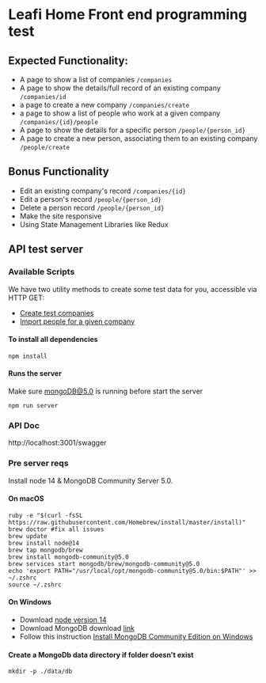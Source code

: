 # Leafi Home Front end programming test

## Expected Functionality:
- A page to show a list of companies `/companies`
- A page to show the details/full record of an existing company `/companies/id`
- a page to create a new company `/companies/create`
- a page to show a list of people who work at a given company `/companies/{id}/people`
- A page to show the details for a specific person `/people/{person_id}`
- A page to create a new person, associating them to an existing company `/people/create`

## Bonus Functionality
- Edit an existing company's record `/companies/{id}`
- Edit a person's record `/people/{person_id}`
- Delete a person record `/people/{person_id}`
- Make the site responsive
- Using State Management Libraries like Redux

## API test server

### Available Scripts
We have two utility methods to create some test data for you, accessible via HTTP GET: 
- [Create test companies](http://localhost:3001/swagger/index.html#!/Companies/get_importCompanies)
- [Import people for a given company](http://localhost:3001/swagger/#!/People/get_importPeopleForCompany_companyId)

#### To install all dependencies
`npm install`

#### Runs the server

Make sure mongoDB@5.0 is running before start the server

`npm run server`

### API Doc
http://localhost:3001/swagger

### Pre server reqs
Install node 14 & MongoDB Community Server 5.0.

#### On macOS
```
ruby -e "$(curl -fsSL https://raw.githubusercontent.com/Homebrew/install/master/install)"
brew doctor #fix all issues
brew update
brew install node@14
brew tap mongodb/brew
brew install mongodb-community@5.0
brew services start mongodb/brew/mongodb-community@5.0
echo 'export PATH="/usr/local/opt/mongodb-community@5.0/bin:$PATH"' >> ~/.zshrc
source ~/.zshrc
```

#### On Windows

- Download [node version 14](https://nodejs.org/en/blog/release/v14.17.3/) 
- Download MongoDB download [link](https://fastdl.mongodb.org/windows/mongodb-windows-x86_64-5.0.13-rc0-signed.msi)
- Follow this instruction [Install MongoDB Community Edition on Windows](https://www.mongodb.com/docs/v5.0/tutorial/install-mongodb-on-windows/)

#### Create a MongoDb data directory if folder doesn't exist

```
mkdir -p ./data/db
```


